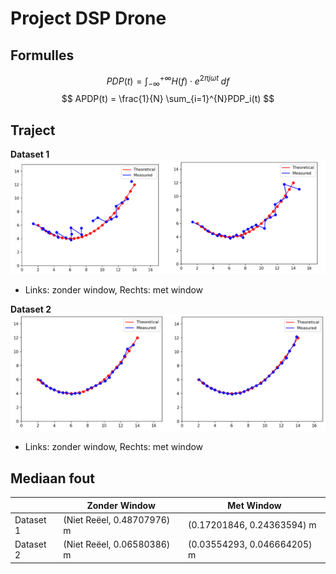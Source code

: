 # Project DSP Drone

## Formulles
$$ PDP(t) = \int_{-∞}^{+∞}​H(f)⋅e^{2πjωt} \;df $$
$$ APDP(t) = \frac{1}{N} \sum_{i=1}^{N}​​PDP_i​(t) $$

## Traject
**Dataset 1**
![](img/PlotDataset1.png)
- Links: zonder window, Rechts: met window

**Dataset 2**
![](img/PlotDataset2.png)
- Links: zonder window, Rechts: met window

## Mediaan fout
|           | Zonder Window              | Met Window                  |
| --------- | -------------------------- | --------------------------- |
| Dataset 1 | (Niet Reëel, 0.48707976) m | (0.17201846, 0.24363594) m  |
| Dataset 2 | (Niet Reëel, 0.06580386) m | (0.03554293, 0.046664205) m |
